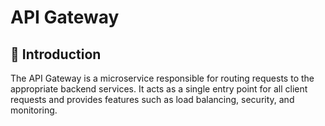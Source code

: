 # API Gateway
## 🚀 Introduction
The API Gateway is a microservice responsible for routing requests to the appropriate backend services. It acts as a single entry point for all client requests and provides features such as load balancing, security, and monitoring.

